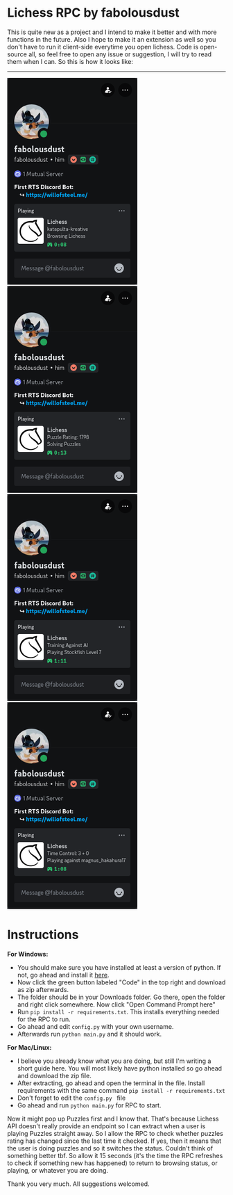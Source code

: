 # Lichess RPC by fabolousdust

This is quite new as a project and I intend to make it better and with more functions in the future. Also I hope to make it an extension as well so you don't have to run it client-side everytime you open lichess. Code is open-source all, so feel free to open any issue or suggestion, I will try to read them when I can. So this is how it looks like:

---
![](lichess_rpc_first.png) ![](lichess_rpc_second.png)
![](lichess_rpc_third.png) ![](lichess_rpc_fourth.png)

# Instructions
**For Windows:**

- You should make sure you have installed at least a version of python. If not, go ahead and install it [here](https://www.python.org/downloads/).
- Now click the green button labeled "Code" in the top right and download as zip afterwards. 
- The folder should be in your Downloads folder. Go there, open the folder and right click somewhere. Now click "Open Command Prompt here" 
- Run `pip install -r requirements.txt`. This installs everything needed for the RPC to run. 
- Go ahead and edit `config.py` with your own username.
- Afterwards run `python main.py` and it should work.

**For Mac/Linux:**

- I believe you already know what you are doing, but still I'm writing a short guide here. You will most likely have python installed so go ahead and download the zip file.
- After extracting, go ahead and open the terminal in the file. Install requirements with the same command `pip install -r requirements.txt` 
- Don't forget to edit the `config.py ` file
- Go ahead and run `python main.py` for RPC to start. 

Now it might pop up Puzzles first and I know that. That's because Lichess API doesn't really provide an endpoint so I can extract when a user is playing Puzzles straight away. So I allow the RPC to check whether puzzles rating has changed since the last time it checked. If yes, then it means that the user is doing puzzles and so it switches the status. Couldn't think of something better tbf. So allow it 15 seconds (it's the time the RPC refreshes to check if something new has happened) to return to browsing status, or playing, or whatever you are doing. 

Thank you very much. All suggestions welcomed.

